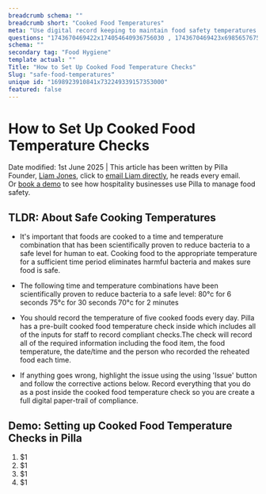 ```yaml
---
breadcrumb schema: ""
breadcrumb short: "Cooked Food Temperatures"
meta: "Use digital record keeping to maintain food safety temperatures for cooking every day in hospitality."
questions: "1743670469422x174054640936756030 , 1743670469423x698565767579134600 , 1743670469423x569383949652702900 , 1743670469423x257747307593127800 , 1743670469424x583753380037317800 , 1743670469424x381802113107883460 , 1743670469427x877961128936662300 , 1743670469427x877961128936662300 , 1743670469428x810977360405784200 , 1743670469428x216650976795877540 , 1743670469430x216709060494547420"
schema: ""
secondary tag: "Food Hygiene"
template actual: ""
Title: "How to Set Up Cooked Food Temperature Checks"
Slug: "safe-food-temperatures"
unique id: "1698923910841x732249339157353000"
featured: false
---
```


# How to Set Up Cooked Food Temperature Checks 

 Date modified: 1st June 2025 | This article has been written by Pilla Founder,&nbsp;[Liam Jones](https://yourpilla.com/profile/liam-jones), click to&nbsp;[email Liam directly](mailto:liam@yourpilla.com), he reads every email. Or&nbsp;[book a demo](https://calendly.com/pilla/demo)&nbsp;to see how hospitality businesses use Pilla to manage food safety.

 ## TLDR:&nbsp;About Safe Cooking Temperatures&nbsp;

 - It's important that foods are cooked to a time and temperature combination that has been scientifically proven to reduce bacteria to a safe level for human to eat. Cooking food to the appropriate temperature for a sufficient time period eliminates harmful bacteria and makes sure food is safe.
- The following time and temperature combinations have been scientifically proven to reduce bacteria to a safe level:
80°c for 6 seconds
75°c for 30 seconds
70°c for 2 minutes

 - You should record the temperature of five cooked foods every day. Pilla has a pre-built cooked food temperature check inside which includes all of the inputs for staff to record compliant checks.The check will record all of the required information including the food item, the food temperature, the date/time and the person who recorded the reheated food each time.

 - If anything goes wrong, highlight the issue using the using 'Issue' button and follow the corrective actions below. Record everything that you do as a post inside the cooked food temperature check so you are create a full digital paper-trail of compliance.

 ## Demo: Setting up Cooked Food Temperature Checks in Pilla

 1. $1
2. $1
3. $1
4. $1